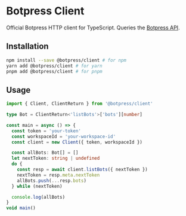 # Botpress Client

Official Botpress HTTP client for TypeScript. Queries the [Botpress API](https://botpress.com/docs/api/).

## Installation

```bash
npm install --save @botpress/client # for npm
yarn add @botpress/client # for yarn
pnpm add @botpress/client # for pnpm
```

## Usage

```ts
import { Client, ClientReturn } from '@botpress/client'

type Bot = ClientReturn<'listBots'>['bots'][number]

const main = async () => {
  const token = 'your-token'
  const workspaceId = 'your-workspace-id'
  const client = new Client({ token, workspaceId })

  const allBots: Bot[] = []
  let nextToken: string | undefined
  do {
    const resp = await client.listBots({ nextToken })
    nextToken = resp.meta.nextToken
    allBots.push(...resp.bots)
  } while (nextToken)

  console.log(allBots)
}
void main()
```
